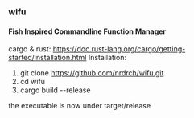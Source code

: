 ### wifu
#### Fish Inspired Commandline Function Manager

cargo & rust: https://doc.rust-lang.org/cargo/getting-started/installation.html
Installation:

1. git clone https://github.com/nrdrch/wifu.git
2. cd wifu
3. cargo build --release

the executable is now under target/release

